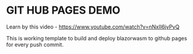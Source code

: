 # GIT HUB PAGES DEMO

Learn by this video - https://www.youtube.com/watch?v=nNxII6jvPvQ

This is working template to build and deploy blazorwasm to github pages for every push commit.
